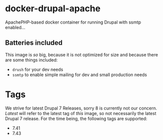 # docker-drupal-apache
ApachePHP-based docker container for running Drupal with ssmtp enabled...

## Batteries included
This image is _so_ big, because it is not optimized for size and because there are some things included:
* `drush` for your dev needs
* `ssmtp` to enable simple mailing for dev and small production needs

# Tags
We strive for latest Drupal 7 Releases, sorry 8 is currently not our concern. *Latest* will refer to the latest tag of _this_ image, so not necessarily the latest Drupal 7 release. For the time being, the following tags are supported:
* 7.41
* 7.43
